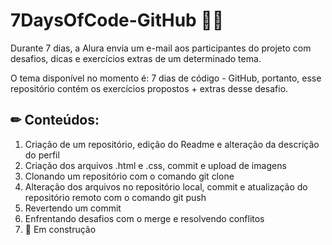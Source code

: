 # 7DaysOfCode-GitHub 👩‍💻
Durante 7 dias, a Alura envia um e-mail aos participantes do projeto com desafios, dicas e exercícios extras de um determinado tema.

O tema disponível no momento é: 7 dias de código - GitHub, portanto, esse repositório contém os exercícios propostos + extras desse desafio.

## ✏ Conteúdos:
1. Criação de um repositório, edição do Readme e alteração da descrição do perfil
1. Criação dos arquivos .html e .css, commit e upload de imagens
1. Clonando um repositório com o comando git clone
1. Alteração dos arquivos no repositório local, commit e atualização do repositório remoto com o comando git push
1. Revertendo um commit
1. Enfrentando desafios com o merge e resolvendo conflitos
1. 🚧 Em construção
